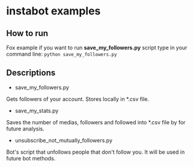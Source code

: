 # instabot examples

## How to run
Fox example if you want to run __save_my_followers.py__ script type in your command line:
`python save_my_followers.py`

## Descriptions
* save_my_followers.py

Gets followers of your account. Stores locally in *.csv file.

* save_my_stats.py

Saves the number of medias, followers and followed into *.csv file by for future analysis.

* unsubscribe_not_mutually_followers.py

Bot's script that unfollows people that don't follow you. It will be used in future bot methods.
